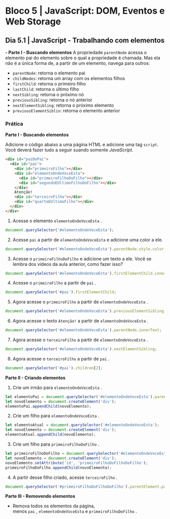 # Bloco 5 | JavaScript: DOM, Eventos e Web Storage

## Dia 5.1 | JavaScript - Trabalhando com elementos

**- Parte I - Buscando elementos**
A propriedade `parentNode` acessa o elemento pai do elemento sobre o qual a propriedade é chamada. Mas ela não é a única forma de, a partir de um elemento, navega para outros:
- `parentNode`: retorna o elemento pai
- `childNodes`: retorna um array com os elementos filhos
- `firstChild`: retorna o primeiro filho
- `lastChild`: retorna o último filho
- `nextSibling`: retorna o próximo nó
- `previousSibling`: retorna o nó anterior
- `nextElementSibling`: retorna o próximo elemento
- `previousElementSiblin`: retorna o elemento anterior

### Prática

**Parte I - Buscando elementos**

Adicione o código abaixo a uma página HTML e adicione uma tag `script`. Você deverá fazer tudo a seguir suando somente *JavaScript*.

```html
<div id="paiDoPai">
  <div id="pai">
    <div id="primeiroFilho"></div>
    <div id="elementoOndeVoceEsta">
      <div id="primeiroFilhoDoFilho"></div>
      <div id="segundoEUltimoFilhoDoFilho"></div>
    </div>
    Atenção!
    <div id="terceiroFilho"></div>
    <div id="quartoEUltimoFilho"></div>
  </div>
</div>
```
1. Acesse o elemento `elementoOndeVoceEsta` .

```javascript
document.querySelector('#elementoOndeVoceEsta');
```

2. Acesse `pai` a partir de `elementoOndeVoceEsta` e adicione uma color a ele.

```js
document.querySelector('#elementoOndeVoceEsta').parentNode.style.color = 'rgb(76,164,109)';
```

3. Acesse o `primeiroFilhoDoFilho` e adicione um texto a ele. Você se lembra dos vídeos da aula anterior, como fazer isso?

```js
document.querySelector('#elementoOndeVoceEsta').firstElementChild.innerText = "Lorem ipsum"
```

4. Acesse o `primeiroFilho` a partir de `pai` .

```js
document.querySelector('#pai').firstElementChild;
```

5. Agora acesse o `primeiroFilho` a partir de `elementoOndeVoceEsta` .

```js
document.querySelector('#elementoOndeVoceEsta').previousElementSibling;
```

6. Agora acesse o texto `Atenção!` a partir de `elementoOndeVoceEsta` .

```js
document.querySelector('#elementoOndeVoceEsta').parentNode.innerText;
```

7. Agora acesse o `terceiroFilho` a partir de `elementoOndeVoceEsta` .

```js
document.querySelector('#elementoOndeVoceEsta').nextElementSibling;
```

8. Agora acesse o `terceiroFilho` a partir de `pai` .

```js
document.querySelector('#pai').children[2];
```

**Parte II - Criando elementos**

1. Crie um irmão para `elementoOndeVoceEsta` .

```js
let elementoPai = document.querySelector('#elementoOndeVoceEsta').parentNode;
let novoElemento = document.createElement('div');
elementoPai.appendChild(novoElemento);

```

2. Crie um filho para `elementoOndeVoceEsta` .

```js
let elementoAtual = document.querySelector('#elementoOndeVoceEsta');
let novoElemento = document.createElement('div');
elementoAtual.appendChild(novoElemento);
```

3. Crie um filho para `primeiroFilhoDoFilho` .

```js
let primeiroFilhoDoFilho = document.querySelector('#elementoOndeVoceEsta').firstElementChild;
let novoElemento = document.createElement('div');
novoElemento.setAttribute('id', 'primeiroFilhoDoFilhoDoFilho');
primeiroFilhoDoFilho.appendChild(novoElemento);
```
4. A partir desse filho criado, acesse `terceiroFilho` .

```js
document.querySelector('#primeiroFilhoDoFilhoDoFilho').parentElement.parentElement.nextElementSibling;
```

**Parte III - Removendo elementos**

- Remova todos os elementos da página, menos `pai` , `elementoOndeVoceEsta` e `primeiroFilhoDoFilho` .

```js

```